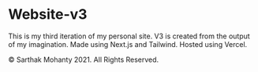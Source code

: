 # Website-v3
This is my third iteration of my personal site. V3 is created from the output of my imagination. Made using Next.js and Tailwind. Hosted using Vercel.

&copy; Sarthak Mohanty 2021. All Rights Reserved.
